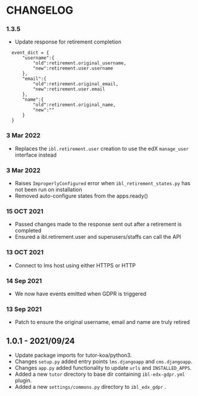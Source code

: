 # CHANGELOG

### 1.3.5
- Update response for retirement completion
```
  event_dict = {
      "username":{
          "old":retirement.original_username,
          "new":retirement.user.username
      },
      "email":{
          "old":retirement.original_email,
          "new":retirement.user.email
      },
      "name":{
          "old":retirement.original_name,
          "new":""
      }
  }
 ```

### 3 Mar 2022
- Replaces the `ibl.retirement.user` creation to use the edX `manage_user` interface instead

### 3 Mar 2022
- Raises `ImproperlyConfigured` error when `ibl_retirement_states.py` has not been run on installation
- Removed auto-configure states from the apps.ready()
### 15 OCT 2021
- Passed changes made to the response sent out after a retirement is completed
- Ensured a ibl.retirement.user and superusers/staffs can call the API

### 13 OCT 2021
- Connect to lms host using either HTTPS or HTTP

### 14 Sep 2021
- We now have events emitted when GDPR is triggered

### 13 Sep 2021
- Patch to ensure the original username, email and name are truly retired

## 1.0.1 - 2021/09/24
* Update package imports for tutor-koa/python3.
* Changes `setup.py` added entry points `lms.djangoapp` and `cms.djangoapp`.
* Changes `app.py` added functionality to update `urls` and `INSTALLED_APPS`.
* Added a new `tutor` directory to base dir containing `ibl-edx-gdpr.yml` plugin.
* Added a new `settings/commons.py` directory to `ibl_edx_gdpr` .
